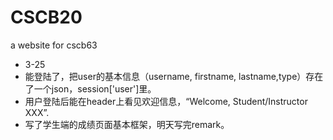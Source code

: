 # CSCB20
a website for cscb63
- 3-25 
- 能登陆了，把user的基本信息（username, firstname, lastname,type）存在了一个json，session['user']里。
- 用户登陆后能在header上看见欢迎信息，“Welcome, Student/Instructor XXX”.
- 写了学生端的成绩页面基本框架，明天写完remark。
